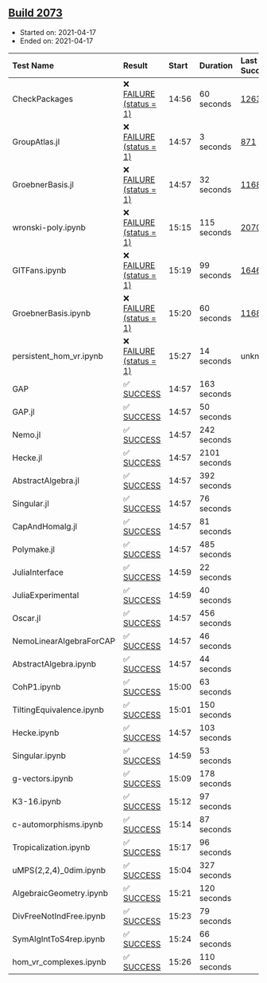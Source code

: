 ## [Build 2073](https://oscarci.mathematik.uni-kl.de/job/oscar-stable/2073/)

* Started on: 2021-04-17
* Ended on: 2021-04-17

| Test Name    | Result | Start | Duration | Last Success | First Failure |
|:-------------|:-------|:------|:---------|:-------------|:--------------|
| CheckPackages | ❌ [FAILURE (status = 1)](https://oscarci.mathematik.uni-kl.de/job/oscar-stable/2073/artifact/logs/build-2073/CheckPackages.log) | 14:56 | 60 seconds | [1263](https://oscarci.mathematik.uni-kl.de/job/oscar-stable/1263/) | [1264](https://oscarci.mathematik.uni-kl.de/job/oscar-stable/1264/) |
| GroupAtlas.jl | ❌ [FAILURE (status = 1)](https://oscarci.mathematik.uni-kl.de/job/oscar-stable/2073/artifact/logs/build-2073/GroupAtlas.jl.log) | 14:57 | 3 seconds | [871](https://oscarci.mathematik.uni-kl.de/job/oscar-stable/871/) | [872](https://oscarci.mathematik.uni-kl.de/job/oscar-stable/872/) |
| GroebnerBasis.jl | ❌ [FAILURE (status = 1)](https://oscarci.mathematik.uni-kl.de/job/oscar-stable/2073/artifact/logs/build-2073/GroebnerBasis.jl.log) | 14:57 | 32 seconds | [1168](https://oscarci.mathematik.uni-kl.de/job/oscar-stable/1168/) | [1169](https://oscarci.mathematik.uni-kl.de/job/oscar-stable/1169/) |
| wronski-poly.ipynb | ❌ [FAILURE (status = 1)](https://oscarci.mathematik.uni-kl.de/job/oscar-stable/2073/artifact/logs/build-2073/wronski-poly.ipynb.log) | 15:15 | 115 seconds | [2070](https://oscarci.mathematik.uni-kl.de/job/oscar-stable/2070/) | [2071](https://oscarci.mathematik.uni-kl.de/job/oscar-stable/2071/) |
| GITFans.ipynb | ❌ [FAILURE (status = 1)](https://oscarci.mathematik.uni-kl.de/job/oscar-stable/2073/artifact/logs/build-2073/GITFans.ipynb.log) | 15:19 | 99 seconds | [1646](https://oscarci.mathematik.uni-kl.de/job/oscar-stable/1646/) | [1647](https://oscarci.mathematik.uni-kl.de/job/oscar-stable/1647/) |
| GroebnerBasis.ipynb | ❌ [FAILURE (status = 1)](https://oscarci.mathematik.uni-kl.de/job/oscar-stable/2073/artifact/logs/build-2073/GroebnerBasis.ipynb.log) | 15:20 | 60 seconds | [1168](https://oscarci.mathematik.uni-kl.de/job/oscar-stable/1168/) | [1169](https://oscarci.mathematik.uni-kl.de/job/oscar-stable/1169/) |
| persistent_hom_vr.ipynb | ❌ [FAILURE (status = 1)](https://oscarci.mathematik.uni-kl.de/job/oscar-stable/2073/artifact/logs/build-2073/persistent_hom_vr.ipynb.log) | 15:27 | 14 seconds | unknown | unknown |
| GAP | ✅ [SUCCESS](https://oscarci.mathematik.uni-kl.de/job/oscar-stable/2073/artifact/logs/build-2073/GAP.log) | 14:57 | 163 seconds |  |  |
| GAP.jl | ✅ [SUCCESS](https://oscarci.mathematik.uni-kl.de/job/oscar-stable/2073/artifact/logs/build-2073/GAP.jl.log) | 14:57 | 50 seconds |  |  |
| Nemo.jl | ✅ [SUCCESS](https://oscarci.mathematik.uni-kl.de/job/oscar-stable/2073/artifact/logs/build-2073/Nemo.jl.log) | 14:57 | 242 seconds |  |  |
| Hecke.jl | ✅ [SUCCESS](https://oscarci.mathematik.uni-kl.de/job/oscar-stable/2073/artifact/logs/build-2073/Hecke.jl.log) | 14:57 | 2101 seconds |  |  |
| AbstractAlgebra.jl | ✅ [SUCCESS](https://oscarci.mathematik.uni-kl.de/job/oscar-stable/2073/artifact/logs/build-2073/AbstractAlgebra.jl.log) | 14:57 | 392 seconds |  |  |
| Singular.jl | ✅ [SUCCESS](https://oscarci.mathematik.uni-kl.de/job/oscar-stable/2073/artifact/logs/build-2073/Singular.jl.log) | 14:57 | 76 seconds |  |  |
| CapAndHomalg.jl | ✅ [SUCCESS](https://oscarci.mathematik.uni-kl.de/job/oscar-stable/2073/artifact/logs/build-2073/CapAndHomalg.jl.log) | 14:57 | 81 seconds |  |  |
| Polymake.jl | ✅ [SUCCESS](https://oscarci.mathematik.uni-kl.de/job/oscar-stable/2073/artifact/logs/build-2073/Polymake.jl.log) | 14:57 | 485 seconds |  |  |
| JuliaInterface | ✅ [SUCCESS](https://oscarci.mathematik.uni-kl.de/job/oscar-stable/2073/artifact/logs/build-2073/JuliaInterface.log) | 14:59 | 22 seconds |  |  |
| JuliaExperimental | ✅ [SUCCESS](https://oscarci.mathematik.uni-kl.de/job/oscar-stable/2073/artifact/logs/build-2073/JuliaExperimental.log) | 14:59 | 40 seconds |  |  |
| Oscar.jl | ✅ [SUCCESS](https://oscarci.mathematik.uni-kl.de/job/oscar-stable/2073/artifact/logs/build-2073/Oscar.jl.log) | 14:57 | 456 seconds |  |  |
| NemoLinearAlgebraForCAP | ✅ [SUCCESS](https://oscarci.mathematik.uni-kl.de/job/oscar-stable/2073/artifact/logs/build-2073/NemoLinearAlgebraForCAP.log) | 14:57 | 46 seconds |  |  |
| AbstractAlgebra.ipynb | ✅ [SUCCESS](https://oscarci.mathematik.uni-kl.de/job/oscar-stable/2073/artifact/logs/build-2073/AbstractAlgebra.ipynb.log) | 14:57 | 44 seconds |  |  |
| CohP1.ipynb | ✅ [SUCCESS](https://oscarci.mathematik.uni-kl.de/job/oscar-stable/2073/artifact/logs/build-2073/CohP1.ipynb.log) | 15:00 | 63 seconds |  |  |
| TiltingEquivalence.ipynb | ✅ [SUCCESS](https://oscarci.mathematik.uni-kl.de/job/oscar-stable/2073/artifact/logs/build-2073/TiltingEquivalence.ipynb.log) | 15:01 | 150 seconds |  |  |
| Hecke.ipynb | ✅ [SUCCESS](https://oscarci.mathematik.uni-kl.de/job/oscar-stable/2073/artifact/logs/build-2073/Hecke.ipynb.log) | 14:57 | 103 seconds |  |  |
| Singular.ipynb | ✅ [SUCCESS](https://oscarci.mathematik.uni-kl.de/job/oscar-stable/2073/artifact/logs/build-2073/Singular.ipynb.log) | 14:59 | 53 seconds |  |  |
| g-vectors.ipynb | ✅ [SUCCESS](https://oscarci.mathematik.uni-kl.de/job/oscar-stable/2073/artifact/logs/build-2073/g-vectors.ipynb.log) | 15:09 | 178 seconds |  |  |
| K3-16.ipynb | ✅ [SUCCESS](https://oscarci.mathematik.uni-kl.de/job/oscar-stable/2073/artifact/logs/build-2073/K3-16.ipynb.log) | 15:12 | 97 seconds |  |  |
| c-automorphisms.ipynb | ✅ [SUCCESS](https://oscarci.mathematik.uni-kl.de/job/oscar-stable/2073/artifact/logs/build-2073/c-automorphisms.ipynb.log) | 15:14 | 87 seconds |  |  |
| Tropicalization.ipynb | ✅ [SUCCESS](https://oscarci.mathematik.uni-kl.de/job/oscar-stable/2073/artifact/logs/build-2073/Tropicalization.ipynb.log) | 15:17 | 96 seconds |  |  |
| uMPS(2,2,4)_0dim.ipynb | ✅ [SUCCESS](https://oscarci.mathematik.uni-kl.de/job/oscar-stable/2073/artifact/logs/build-2073/uMPS-2-2-4-_0dim.ipynb.log) | 15:04 | 327 seconds |  |  |
| AlgebraicGeometry.ipynb | ✅ [SUCCESS](https://oscarci.mathematik.uni-kl.de/job/oscar-stable/2073/artifact/logs/build-2073/AlgebraicGeometry.ipynb.log) | 15:21 | 120 seconds |  |  |
| DivFreeNotIndFree.ipynb | ✅ [SUCCESS](https://oscarci.mathematik.uni-kl.de/job/oscar-stable/2073/artifact/logs/build-2073/DivFreeNotIndFree.ipynb.log) | 15:23 | 79 seconds |  |  |
| SymAlgIntToS4rep.ipynb | ✅ [SUCCESS](https://oscarci.mathematik.uni-kl.de/job/oscar-stable/2073/artifact/logs/build-2073/SymAlgIntToS4rep.ipynb.log) | 15:24 | 66 seconds |  |  |
| hom_vr_complexes.ipynb | ✅ [SUCCESS](https://oscarci.mathematik.uni-kl.de/job/oscar-stable/2073/artifact/logs/build-2073/hom_vr_complexes.ipynb.log) | 15:26 | 110 seconds |  |  |

